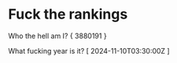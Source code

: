 # Fuck the rankings

Who the hell am I?
{ 3880191 }

What fucking year is it?
[ 2024-11-10T03:30:00Z ]
